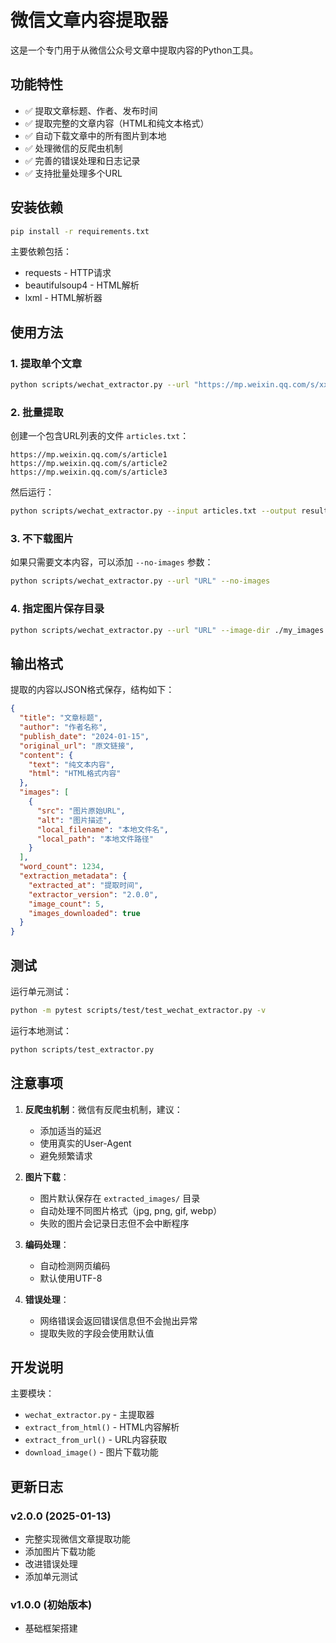 # 微信文章内容提取器

这是一个专门用于从微信公众号文章中提取内容的Python工具。

## 功能特性

- ✅ 提取文章标题、作者、发布时间
- ✅ 提取完整的文章内容（HTML和纯文本格式）
- ✅ 自动下载文章中的所有图片到本地
- ✅ 处理微信的反爬虫机制
- ✅ 完善的错误处理和日志记录
- ✅ 支持批量处理多个URL

## 安装依赖

```bash
pip install -r requirements.txt
```

主要依赖包括：

- requests - HTTP请求
- beautifulsoup4 - HTML解析
- lxml - HTML解析器

## 使用方法

### 1. 提取单个文章

```bash
python scripts/wechat_extractor.py --url "https://mp.weixin.qq.com/s/xxxxx"
```

### 2. 批量提取

创建一个包含URL列表的文件 `articles.txt`：

```
https://mp.weixin.qq.com/s/article1
https://mp.weixin.qq.com/s/article2
https://mp.weixin.qq.com/s/article3
```

然后运行：

```bash
python scripts/wechat_extractor.py --input articles.txt --output results.json
```

### 3. 不下载图片

如果只需要文本内容，可以添加 `--no-images` 参数：

```bash
python scripts/wechat_extractor.py --url "URL" --no-images
```

### 4. 指定图片保存目录

```bash
python scripts/wechat_extractor.py --url "URL" --image-dir ./my_images
```

## 输出格式

提取的内容以JSON格式保存，结构如下：

```json
{
  "title": "文章标题",
  "author": "作者名称",
  "publish_date": "2024-01-15",
  "original_url": "原文链接",
  "content": {
    "text": "纯文本内容",
    "html": "HTML格式内容"
  },
  "images": [
    {
      "src": "图片原始URL",
      "alt": "图片描述",
      "local_filename": "本地文件名",
      "local_path": "本地文件路径"
    }
  ],
  "word_count": 1234,
  "extraction_metadata": {
    "extracted_at": "提取时间",
    "extractor_version": "2.0.0",
    "image_count": 5,
    "images_downloaded": true
  }
}
```

## 测试

运行单元测试：

```bash
python -m pytest scripts/test/test_wechat_extractor.py -v
```

运行本地测试：

```bash
python scripts/test_extractor.py
```

## 注意事项

1. **反爬虫机制**：微信有反爬虫机制，建议：
   - 添加适当的延迟
   - 使用真实的User-Agent
   - 避免频繁请求

2. **图片下载**：
   - 图片默认保存在 `extracted_images/` 目录
   - 自动处理不同图片格式（jpg, png, gif, webp）
   - 失败的图片会记录日志但不会中断程序

3. **编码处理**：
   - 自动检测网页编码
   - 默认使用UTF-8

4. **错误处理**：
   - 网络错误会返回错误信息但不会抛出异常
   - 提取失败的字段会使用默认值

## 开发说明

主要模块：

- `wechat_extractor.py` - 主提取器
- `extract_from_html()` - HTML内容解析
- `extract_from_url()` - URL内容获取
- `download_image()` - 图片下载功能

## 更新日志

### v2.0.0 (2025-01-13)

- 完整实现微信文章提取功能
- 添加图片下载功能
- 改进错误处理
- 添加单元测试

### v1.0.0 (初始版本)

- 基础框架搭建
